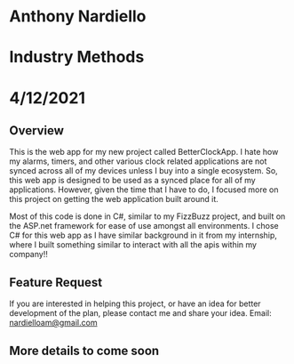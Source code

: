 # Anthony Nardiello
# Industry Methods
# 4/12/2021

## Overview
This is the web app for my new project called BetterClockApp. I hate how my alarms, timers, and other various clock related applications are not synced across all of my devices unless I buy into a single ecosystem. 
So, this web app is designed to be used as a synced place for all of my applications. However, given the time that I have to do, I focused more on this project on getting the web application built around it. 

Most of this code is done in C#, similar to my FizzBuzz project, and built on the ASP.net framework for ease of use amongst all environments.
I chose C# for this web app as I have similar background in it from my internship, where I built something similar to interact with all the apis within my company!! 

## Feature Request

If you are interested in helping this project, or have an idea for better development of the plan, please contact me and share your idea. Email: nardielloam@gmail.com 

## More details to come soon